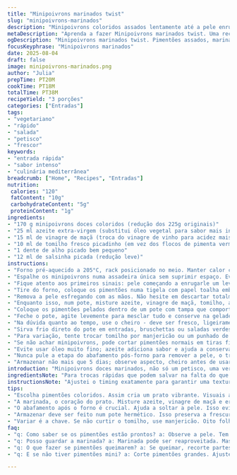 ```yaml
---
title: "Minipoivrons marinados twist"
slug: "minipoivrons-marinados"
description: "Minipoivrons coloridos assados lentamente até a pele enrugar, dourar, com toque final de marinado ácido e fresco. Substitui vinagre de vinho por vinagre de maçã e azeite extra-virgem no lugar do vegetal, adicionando tomilho fresco em vez de pimenta brocada. Pele retirada para textura suave. Receita tem toque pessoal que acelera o resfriamento, facilita retirada da pele e faz o sabor explodir. Ideal pra entrada rápida ou acompanhamento, guarda facilidade na geladeira até 5 dias."
metaDescription: "Aprenda a fazer Minipoivrons marinados twist. Uma receita mediterrânea vibrante que combina sabores e texturas. Perfeita como entrada."
ogDescription: "Minipoivrons marinados twist. Pimentões assados, marinados e cheios de sabor. Uma explosão de frescor em cada garfada."
focusKeyphrase: "Minipoivrons marinados"
date: 2025-08-04
draft: false
image: minipoivrons-marinados.png
author: "Julia"
prepTime: PT20M
cookTime: PT18M
totalTime: PT38M
recipeYield: "3 porções"
categories: ["Entradas"]
tags:
- "vegetariano"
- "rápido"
- "salada"
- "petisco"
- "frescor"
keywords:
- "entrada rápida"
- "sabor intenso"
- "culinária mediterrânea"
breadcrumb: ["Home", "Recipes", "Entradas"]
nutrition: 
 calories: "120"
 fatContent: "10g"
 carbohydrateContent: "5g"
 proteinContent: "1g"
ingredients:
- "170 g minipoivrons doces coloridos (redução dos 225g originais)"
- "25 ml azeite extra-virgem (substitui óleo vegetal para sabor mais intenso)"
- "15 ml de vinagre de maçã (troca do vinagre de vinho para acidez mais suave)"
- "10 ml de tomilho fresco picadinho (em vez dos flocos de pimenta vermelha)"
- "1 dente de alho picado bem pequeno"
- "12 ml de salsinha picada (redução leve)"
instructions:
- "Forno pré-aquecido a 205°C, rack posicionado no meio. Manter calor constante."
- "Espalhe os minipoivrons numa assadeira única sem suprimir espaço. Evite urtar para dourar uniformemente."
- "Fique atento aos primeiros sinais: pele começando a enrugarle um leve douradinho nas pontas - entre 15 e 18 minutos. Mexa rápido na metade do tempo para garantir que não queimem nem fiquem moles demais."
- "Tire do forno, coloque os pimentões numa tigela com papel toalha embaixo. Abafe com pano limpo por uns 10 minutos para facilitar remover a pele. Essa técnica acelera o processo de desidratação da pele e amolece a estrutura interna sem cozer demais."
- "Remova a pele esfregando com as mãos. Não hesite em descartar totalmente — raspar com faca, nada de ficar com restos pois pode azedar rápido."
- "Enquanto isso, num pote, misture azeite, vinagre de maçã, tomilho, alho picado e salsinha. Ajuste sal e pimenta do reino preta moída na hora. Não exagere, pois o pimentão já tem doçura natural. Prove."
- "Coloque os pimentões pelados dentro de um pote com tampa que comporte cerca de 300-350 ml. Cubra com a marinada. Pressione com colher para que fiquem bem envolvidos e submersos, evitando bolhas de ar."
- "Feche o pote, agite levemente para mesclar tudo e conserve na geladeira. Já na primeira hora os sabores já estão presentes, mas o ideal é esperar no mínimo 3 horas para o máximo."
- "Na dúvida quanto ao tempo, use o cheiro - deve ser fresco, ligeiramente ácido com aroma herbáceo do tomilho, sem cheiro forte de fermentação."
- "Sirva frio direto do pote em entradas, bruschettas ou saladas verdes."
- "Para variação, tente trocar tomilho por manjericão ou um punhado de nozes trituradas para dar crocância se quiser inovar com textura."
- "Se não achar minipoivrons, pode cortar pimentões normais em tiras finas, mas o tempo e a textura mudam."
- "Evite usar óleo muito fino; azeite adiciona sabor e ajuda a conservar."
- "Nunca pule a etapa do abafamento pós-forno para remover a pele, o trabalho extra evita amargor e textura mole."
- "Armazenar não mais que 5 dias; observe aspecto, cheiro antes de usar."
introduction: "Minipoivrons doces marinados, não só um petisco, uma verdadeira experiência sensorial que testei muitas vezes até chegar aqui. A combinação simples entre o calor intenso do forno e a marinada ácida com ervas frescas traz uma complexidade que vale cada minuto extra na cozinha. O processo de tostar e depois abafar é chave para soltar a pele com facilidade e liberar aquele aroma doce acentuado que só o pimentão bem preparado oferece. Minha dica: escolha minipoivrons variados para um visual vibrante e fique de olho na cor dourada nos cantos, sinal que está no ponto. O toque de tomilho traz uma nuance que quebra a doçura sem perder a sutileza. Sirva gelado, acompanhe com pão rústico, vinagrete ou até num sanduíche. Bom cozinhar implica em paciência – confie na textura e aroma para saber quando parar."
ingredientsNote: "Para trocas rápidas que podem salvar na falta do que está indicado, o azeite extra-virgem é meu substituto habitual para óleo vegetal comum pela profundidade no sabor e pela qualidade da gordura, que ajuda na conservação. Trocar o vinagre de vinho por vinagre de maçã deixou a marinada mais suave, o que agrada paladares que não curtem azedos muito agressivos, além de dar um toque mais frutado. Se não gostar do tomilho, experimente salsinha com manjericão para nuances diferentes. A quantidade reduzida dos ingredientes evita tempo desperdiçado e excessos que mascaram o sabor natural dos pimentões. Use sempre alho fresco e salsinha fresca para manter a vitalidade dos aromas. Proporcionalmente, menos é mais na marinada para não sobrecarregar."
instructionsNote: "Ajustei o timing exatamente para garantir uma textura firme, mas macia – o segredo está na observação das mudanças visuais, a pele enrugada é o indicativo mais confiável. Mexer a meio tempo evita pontos queimados e garante que todos os lados recebam calor. A etapa de abafar com pano limpa ajuda a soltar a pele para ser retirada rapidamente, além de preservar a umidade sem cozinhar demais. Pressionar os pimentões dentro do pote garante que fiquem bem impregnados da marinada, evitando aquelas bolhas de ar que atrasam o processo de conservação. A agitação final no pote ainda ajuda a distribuir os sabores de forma uniforme. Nunca apresse a etapa de resfriamento se quiser sabor e textura equilibrados. Guardar no vidro hermético mantém os aromas vivos. Se preferir, o toque final opcional de nozes ou manjericão garante variedades interessantes sem complicar."
tips:
- "Escolha pimentões coloridos. Assim cria um prato vibrante. Visuais atraem. Minipoivrons são ideais, se não achar, use pimentões comuns. Corte em tiras finas e ajuste o tempo de forno. Importante ficar de olho durante o processo. Peito de pimento quebrando o dente é sinal de perfeição. Cada minuto conta."
- "A marinada, o coração do prato. Misture azeite, vinagre de maçã e ervas. Não esqueça do sal e da pimenta na hora. Tem que equilibrar. Não exagere. O pimentão já é doce. Prove enquanto mistura. Alterações de sabor são sutis, mas impactantes. Ninguém quer um prato com excesso de acidez."
- "O abafamento após o forno é crucial. Ajuda a soltar a pele. Isso evita que fiquem amargos. Simples, mas muito eficaz. Use um pano limpo. Dez minutos podem mudar tudo. Estrutura interna condicionado pela umidade. Remédio para evitar um pimentão murcha."
- "Armazenar deve ser feito num pote hermético. Isso preserva a frescura e os aromas. Até cinco dias pode durar. Mas atenção ao aspecto. Se começar a ficar com cheiro estranho ou mudando de cor, descarte. Os minipoivrons precisam estar frescos para aquela explosão de sabor."
- "Variar é a chave. Se não curtir o tomilho, use manjericão. Oito folhas rasgadas podem mudar a vida do seu prato. Se quer crocância, nozes trituradas são opção. Um punhado de nozes traz um crunch que contrasta com a maciez do pimentão. Sem complicações, apenas texturas diferentes."
faq:
- "q: Como saber se os pimentões estão prontos? a: Observe a pele. Tem que estar enrugada. E dourada nos cantos. Isso acontece entre 15 e 18 minutos. Um sinal claro é o cheiro do pimentão. O aroma doce no ar é bom indicativo."
- "q: Posso guardar a marinada? a: Marinada pode ser reaproveitada. Mas cuidado com o uso consecutivo. Aroma pode mudar. Se gostou, use dentro de 2 a 3 dias. Caso contrário, descarte. Sempre observe o cheiro. Cheiros estranhos não são bons sinais."
- "q: O que fazer se pimentões queimarem? a: Se queimar, recorte partes afetadas. Não tem jeito, mas o gosto pode melhorar. Alternativas são sempre boas. Mexa no meio do tempo pra evitar queimaduras. Lembre-se, calor é amigo, mas condição precisa ser controlada."
- "q: E se não tiver pimentões mini? a: Corte pimentões grandes. Ajuste o tempo de forno. Ponto de maciez leva mais tempo. Use só os fãs, evite o centro que não vai dourar. Fica bom também, mas o visual muda. Sem problemas, nunca é só um jeito."

---
```

